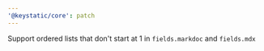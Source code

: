 ```yaml
---
'@keystatic/core': patch
---
```


Support ordered lists that don't start at 1 in `fields.markdoc` and `fields.mdx`
